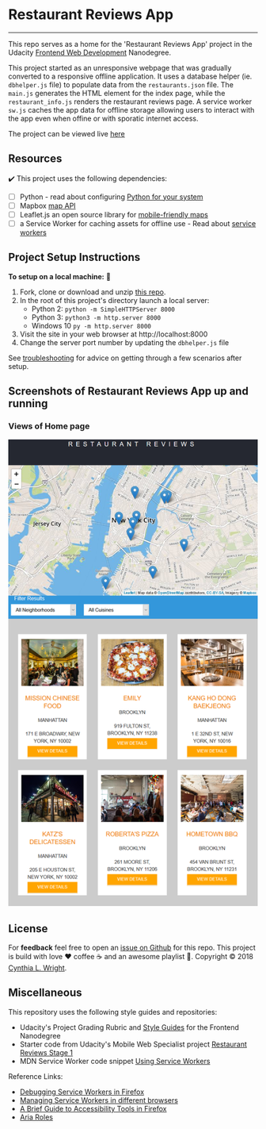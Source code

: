 
# Restaurant Reviews App
--------

This repo serves as a home for the 'Restaurant Reviews App' project in the Udacity [Frontend Web Development](https://www.udacity.com/course/front-end-web-developer-nanodegree--nd001) Nanodegree. 

This project started as an unresponsive webpage that was gradually converted to a responsive offline application. It uses a database helper (ie. `dbhelper.js` file) to populate data from the `restaurants.json` file. The `main.js` generates the HTML element for the index page, while the `restaurant_info.js` renders the restaurant reviews page. A service worker `sw.js` caches the app data for offline storage allowing users to interact with the app even when offine or with sporatic internet access. 

The project can be viewed live [here]( https://cynsdaemon.github.io/restaurant-reviews-app/)

Resources
--------

:heavy_check_mark: This project uses the following dependencies:

- [ ] Python - read about configuring [Python for your system](https://www.python.org/downloads/)
- [ ] Mapbox [map API](https://www.mapbox.com/mapbox-gl-js/api/)
- [ ] Leaflet.js an open source library for [mobile-friendly maps](https://leafletjs.com/examples/quick-start/)
- [ ] a Service Worker for caching assets for offline use - Read about [service workers](https://developers.google.com/web/fundamentals/primers/service-workers/#what_is_a_service_worker)

Project Setup Instructions
--------

**To setup on a local machine:** :memo: 
1. Fork, clone or download and unzip [this repo](https://github.com/cynsdaemon/restaurant-reviews-app/).
2. In the root of this project's directory launch a local server:
    - Python 2: ```python -m SimpleHTTPServer 8000```
    - Python 3: ```python3 -m http.server 8000```
    - Windows 10 ```py -m http.server 8000```
3. Visit the site in your web browser at http://localhost:8000
4. Change the server port number by updating the `dbhelper.js` file


See [troubleshooting](TROUBLESHOOTING.md) for advice on getting through a few scenarios after setup.

Screenshots of Restaurant Reviews App up and running
--------

### Views of Home page

![Restaurant Reviews on tablet](screenshots/screenshot-restaurant-reviews-large.png)

License
--------

For **feedback** feel free to open an [issue on Github](https://github.com/cynsdaemon/restaurant-reviews-app/issues) for this repo. This project is build with love :heart: coffee :coffee: and an awesome playlist :musical_note:. Copyright &copy; 2018 [Cynthia L. Wright](https://www.cynthialanel.com).


Miscellaneous
--------

This repository uses the following style guides and repositories:

- Udacity's Project Grading Rubric and [Style Guides](https://github.com/udacity/frontend-nanodegree-styleguide) for the Frontend Nanodegree
- Starter code from Udacity's Mobile Web Specialist project [Restaurant Reviews Stage 1](https://github.com/udacity/mws-restaurant-stage-1)
- MDN Service Worker code snippet [Using Service Workers](https://developer.mozilla.org/en-US/docs/Web/API/Service_Worker_API/Using_Service_Workers)

Reference Links:
- [Debugging Service Workers in Firefox](https://hacks.mozilla.org/2016/03/debugging-service-workers-and-push-with-firefox-devtools/)
- [Managing Service Workers in different browsers](https://www.ghacks.net/2016/03/02/manage-service-workers-in-firefox-and-chrome/)
- [A Brief Guide to Accessibility Tools in Firefox](https://developer.mozilla.org/en-US/docs/Tools/Accessibility_inspector?utm_source=devtools&utm_medium=a11y-panel-toolbar)
- [Aria Roles](https://developer.mozilla.org/en-US/docs/Web/Accessibility/ARIA)







